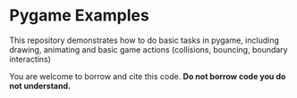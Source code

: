 # Pygame Examples

This repository demonstrates how to do basic tasks in pygame, including drawing, animating and basic game actions (collisions, bouncing, boundary interactins)

You are welcome to borrow and cite this code. 
**Do not borrow code you do not understand.**
